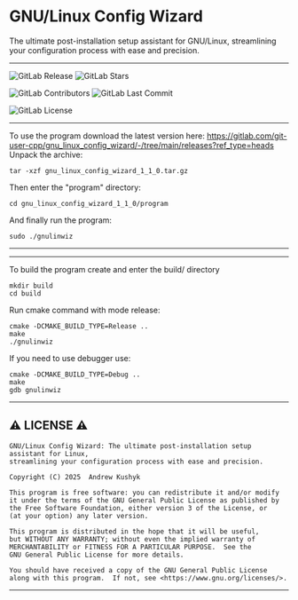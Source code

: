 # GNU/Linux Config Wizard

The ultimate post-installation setup assistant for GNU/Linux, streamlining your configuration process with ease and precision.

---

![GitLab Release](https://img.shields.io/gitlab/v/release/git-user-cpp%2Fgnu_linux_config_wizard?display_name=release&date_order_by=released_at&style=flat-square&logo=gitlab)
![GitLab Stars](https://img.shields.io/gitlab/stars/git-user-cpp%2Fgnu_linux_config_wizard?style=flat-square&logo=gitlab)

![GitLab Contributors](https://img.shields.io/gitlab/contributors/git-user-cpp%2Fgnu_linux_config_wizard?style=flat-square&logo=gitlab) ![GitLab Last Commit](https://img.shields.io/gitlab/last-commit/git-user-cpp%2Fgnu_linux_config_wizard?style=flat-square&logo=gitlab)

![GitLab License](https://img.shields.io/gitlab/license/git-user-cpp%2Fgnu_linux_config_wizard?style=flat-square&logo=gitlab)

---

To use the program download the latest version here: https://gitlab.com/git-user-cpp/gnu_linux_config_wizard/-/tree/main/releases?ref_type=heads
Unpack the archive:
```
tar -xzf gnu_linux_config_wizard_1_1_0.tar.gz
```
Then enter the "program" directory:
```
cd gnu_linux_config_wizard_1_1_0/program
```
And finally run the program:
```
sudo ./gnulinwiz
```

---

---

To build the program create and enter the build/ directory
```
mkdir build
cd build
```
Run cmake command with mode release:
```
cmake -DCMAKE_BUILD_TYPE=Release ..
make
./gnulinwiz
```
If you need to use debugger use:
```
cmake -DCMAKE_BUILD_TYPE=Debug ..
make
gdb gnulinwiz
```

---

## ⚠️ LICENSE ⚠️

    GNU/Linux Config Wizard: The ultimate post-installation setup assistant for Linux,
    streamlining your configuration process with ease and precision.

    Copyright (C) 2025  Andrew Kushyk

    This program is free software: you can redistribute it and/or modify
    it under the terms of the GNU General Public License as published by
    the Free Software Foundation, either version 3 of the License, or
    (at your option) any later version.

    This program is distributed in the hope that it will be useful,
    but WITHOUT ANY WARRANTY; without even the implied warranty of
    MERCHANTABILITY or FITNESS FOR A PARTICULAR PURPOSE.  See the
    GNU General Public License for more details.

    You should have received a copy of the GNU General Public License
    along with this program.  If not, see <https://www.gnu.org/licenses/>.

---
